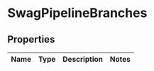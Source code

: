
# SwagPipelineBranches

## Properties
Name | Type | Description | Notes
------------ | ------------- | ------------- | -------------



